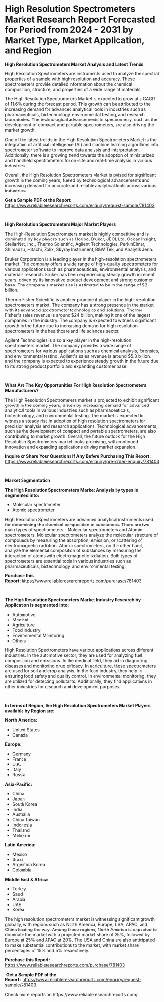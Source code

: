 <p><h1>High Resolution Spectrometers Market Research Report Forecasted for Period from 2024 -  2031 by Market Type, Market Application, and Region</h1></p><p><strong>High Resolution Spectrometers Market Analysis and Latest Trends</strong></p>
<p><p>High Resolution Spectrometers are instruments used to analyze the spectral properties of a sample with high resolution and accuracy. These spectrometers provide detailed information about the chemical composition, structure, and properties of a wide range of materials. </p><p>The High Resolution Spectrometers Market is expected to grow at a CAGR of 11.6% during the forecast period. This growth can be attributed to the increasing demand for advanced analytical tools in industries such as pharmaceuticals, biotechnology, environmental testing, and research laboratories. The technological advancements in spectrometry, such as the development of compact and portable spectrometers, are also driving the market growth.</p><p>One of the latest trends in the High Resolution Spectrometers Market is the integration of artificial intelligence (AI) and machine learning algorithms into spectrometer software to improve data analysis and interpretation. Additionally, there is a growing trend towards the adoption of miniaturized and handheld spectrometers for on-site and real-time analysis in various industries.</p><p>Overall, the High Resolution Spectrometers Market is poised for significant growth in the coming years, fueled by technological advancements and increasing demand for accurate and reliable analytical tools across various industries.</p></p>
<p><strong>Get a Sample PDF of the Report:&nbsp;</strong> <a href="https://www.reliableresearchreports.com/enquiry/request-sample/781403">https://www.reliableresearchreports.com/enquiry/request-sample/781403</a></p>
<p>&nbsp;</p>
<p><strong>High Resolution Spectrometers Major Market Players</strong></p>
<p><p>The High-Resolution Spectrometers market is highly competitive and is dominated by key players such as Horiba, Bruker, JEOL Ltd, Ocean Insight, StellarNet, Inc., Thermo Scientific, Agilent Technologies, PerkinElmer, Shimadzu, Hitachi, Zolix, Skyray Instrument, B&W Tek, and Analytik Jena.</p><p>Bruker Corporation is a leading player in the high-resolution spectrometers market. The company offers a wide range of high-quality spectrometers for various applications such as pharmaceuticals, environmental analysis, and materials research. Bruker has been experiencing steady growth in recent years, driven by its innovative product development and strong customer base. The company's market size is estimated to be in the range of $2 billion.</p><p>Thermo Fisher Scientific is another prominent player in the high-resolution spectrometers market. The company has a strong presence in the market with its advanced spectrometer technologies and solutions. Thermo Fisher's sales revenue is around $24 billion, making it one of the largest companies in the industry. The company is expected to witness significant growth in the future due to increasing demand for high-resolution spectrometers in the healthcare and life sciences sector.</p><p>Agilent Technologies is also a key player in the high-resolution spectrometers market. The company provides a wide range of spectrometers for various applications such as chemical analysis, forensics, and environmental testing. Agilent's sales revenue is around $5.3 billion, and the company is expected to experience steady growth in the future due to its strong product portfolio and expanding customer base.</p></p>
<p>&nbsp;</p>
<p><strong>What Are The Key Opportunities For High Resolution Spectrometers Manufacturers?</strong></p>
<p><p>The High Resolution Spectrometers market is projected to exhibit significant growth in the coming years, driven by increasing demand for advanced analytical tools in various industries such as pharmaceuticals, biotechnology, and environmental testing. The market is expected to witness a steady rise in adoption of high resolution spectrometers for precision analysis and research applications. Technological advancements, such as the development of compact and portable spectrometers, are also contributing to market growth. Overall, the future outlook for the High Resolution Spectrometers market looks promising, with continued innovation and expanding applications driving market expansion.</p></p>
<p><strong>Inquire or Share Your Questions If Any Before Purchasing This Report:</strong> <a href="https://www.reliableresearchreports.com/enquiry/pre-order-enquiry/781403">https://www.reliableresearchreports.com/enquiry/pre-order-enquiry/781403</a></p>
<p>&nbsp;</p>
<p><strong>Market Segmentation</strong></p>
<p><strong>The High Resolution Spectrometers Market Analysis by types is segmented into:</strong></p>
<p><ul><li>Molecular spectrometer</li><li>Atomic spectrometer</li></ul></p>
<p><p>High Resolution Spectrometers are advanced analytical instruments used for determining the chemical composition of substances. There are two main types of spectrometers - Molecular spectrometers and Atomic spectrometers. Molecular spectrometers analyze the molecular structure of compounds by measuring the absorption, emission, or scattering of electromagnetic radiation. Atomic spectrometers, on the other hand, analyze the elemental composition of substances by measuring the interaction of atoms with electromagnetic radiation. Both types of spectrometers are essential tools in various industries such as pharmaceuticals, biotechnology, and environmental testing.</p></p>
<p><strong>Purchase this Report:&nbsp;</strong><a href="https://www.reliableresearchreports.com/purchase/781403">https://www.reliableresearchreports.com/purchase/781403</a></p>
<p>&nbsp;</p>
<p><strong>The High Resolution Spectrometers Market Industry Research by Application is segmented into:</strong></p>
<p><ul><li>Automotive</li><li>Medical</li><li>Agriculture</li><li>Food Industry</li><li>Environmental Monitoring</li><li>Others</li></ul></p>
<p><p>High Resolution Spectrometers have various applications across different industries. In the automotive sector, they are used for analyzing fuel composition and emissions. In the medical field, they aid in diagnosing diseases and monitoring drug efficacy. In agriculture, these spectrometers are used for soil and crop analysis. In the food industry, they help in ensuring food safety and quality control. In environmental monitoring, they are utilized for detecting pollutants. Additionally, they find applications in other industries for research and development purposes.</p></p>
<p>&nbsp;</p>
<p><strong>In terms of Region, the High Resolution Spectrometers Market Players available by Region are:</strong></p>
<p>
    <p> <strong> North America: </strong>
        <ul>
            <li>United States</li>
            <li>Canada</li>
        </ul>
        </p> 
    <p> <strong> Europe: </strong>
        <ul>
            <li>Germany</li>
            <li>France</li>
            <li>U.K.</li>
            <li>Italy</li>
            <li>Russia</li>
        </ul>
        </p> 
    <p> <strong> Asia-Pacific: </strong>
        <ul>
            <li>China</li>
            <li>Japan</li>
            <li>South Korea</li>
            <li>India</li>
            <li>Australia</li>
            <li>China Taiwan</li>
            <li>Indonesia</li>
            <li>Thailand</li>
            <li>Malaysia</li>
        </ul>
        </p> 
    <p> <strong> Latin America: </strong>
        <ul>
            <li>Mexico</li>
            <li>Brazil</li>
            <li>Argentina Korea</li>
            <li>Colombia</li>
        </ul>
        </p> 
    <p> <strong> Middle East & Africa: </strong>
        <ul>
            <li>Turkey</li>
            <li>Saudi</li>
            <li>Arabia</li>
            <li>UAE</li>
            <li>Korea</li>
        </ul>
    </p>
    </p>
<p><p>The high resolution spectrometers market is witnessing significant growth globally, with regions such as North America, Europe, USA, APAC, and China leading the way. Among these regions, North America is expected to dominate the market with a projected market share of 35%, followed by Europe at 25% and APAC at 20%. The USA and China are also anticipated to make substantial contributions to the market, with market share percentages of 15% and 5% respectively.</p></p>
<p><strong>Purchase this Report: </strong><a href="https://www.reliableresearchreports.com/purchase/781403">https://www.reliableresearchreports.com/purchase/781403</a></p>
<p>&nbsp;<strong>Get a Sample PDF of the Report:&nbsp;&nbsp;</strong><a href="https://www.reliableresearchreports.com/enquiry/request-sample/781403">https://www.reliableresearchreports.com/enquiry/request-sample/781403</a></p>
<p><strong></strong></p>
<p>Check more reports on https://www.reliableresearchreports.com/</p>
